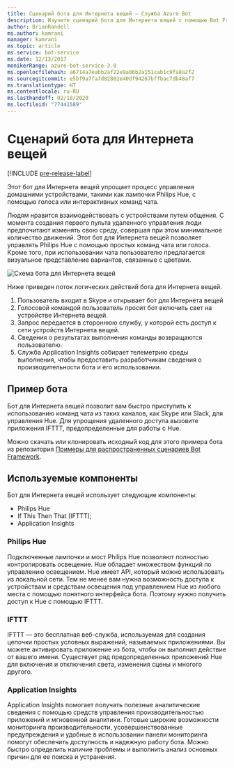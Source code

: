 ```yaml
---
title: Сценарий бота для Интернета вещей — Служба Azure Bot
description: Изучите сценарий бота для Интернета вещей с помощью Bot Framework.
author: BrianRandell
ms.author: kamrani
manager: kamrani
ms.topic: article
ms.service: bot-service
ms.date: 12/13/2017
monikerRange: azure-bot-service-3.0
ms.openlocfilehash: a6714a7eabb2af22e9a06b2a151cab1c9fa8a2f2
ms.sourcegitcommit: e5bf9a7fa7d82802e40df94267bffbac7db48af7
ms.translationtype: HT
ms.contentlocale: ru-RU
ms.lasthandoff: 02/18/2020
ms.locfileid: "77441589"
---
```

# <a name="internet-of-things-iot-bot-scenario"></a>Сценарий бота для Интернета вещей

[!INCLUDE [pre-release-label](includes/pre-release-label-v3.md)]

Этот бот для Интернета вещей упрощает процесс управления домашними устройствами, такими как лампочки Philips Hue, с помощью голоса или интерактивных команд чата.

Людям нравится взаимодействовать с устройствами путем общения. С момента создания первого пульта удаленного управления люди предпочитают изменять свою среду, совершая при этом минимальное количество движений. Этот бот для Интернета вещей позволяет управлять Philips Hue с помощью простых команд чата или голоса. Кроме того, при использовании чата пользователю предлагается визуальное представление вариантов, связанные с цветами.

![Схема бота для Интернета вещей](~/media/scenarios/bot-service-scenario-iot-bot.png)

Ниже приведен поток логических действий бота для Интернета вещей.

1. Пользователь входит в Skype и открывает бот для Интернета вещей
2. Голосовой командой пользователь просит бот включить свет на устройстве Интернета вещей.
3. Запрос передается в стороннюю службу, у которой есть доступ к сети устройств Интернета вещей.
4. Сведения о результатах выполнения команды возвращаются пользователю.
5. Служба Application Insights собирает телеметрию среды выполнения, чтобы предоставить разработчикам сведения о производительности бота и его использовании.

## <a name="sample-bot"></a>Пример бота
Бот для Интернета вещей позволит вам быстро приступить к использованию команд чата из таких каналов, как Skype или Slack, для управления Hue. Для упрощения удаленного доступа вызовите приложения IFTTT, предопределенные для работы с Hue.

Можно скачать или клонировать исходный код для этого примера бота из репозитория [Примеры для распространенных сценариев Bot Framework](https://aka.ms/abs-scenarios).

## <a name="components-youll-use"></a>Используемые компоненты
Бот для Интернета вещей использует следующие компоненты:
-   Philips Hue
-   If This Then That (IFTTT);
-   Application Insights

### <a name="philips-hue"></a>Philips Hue
Подключенные лампочки и мост Philips Hue позволяют полностью контролировать освещение. Hue обладает множеством функций по управлению освещением. Hue имеет API, который можно использовать из локальной сети. Тем не менее вам нужна возможность доступа к устройствам и средствам освещения под управлением Hue из любого места с помощью понятного интерфейса бота. Поэтому нужно получить доступ к Hue с помощью IFTTT.

### <a name="ifttt"></a>IFTTT
IFTTT — это бесплатная веб-служба, используемая для создания цепочки простых условных выражений, называемых приложениями. Вы можете активировать приложение из бота, чтобы он выполнил действие от вашего имени. Существует ряд предопределенных приложений Hue для включения и отключения света, изменения сцены и многого другого.

### <a name="application-insights"></a>Application Insights
Application Insights помогает получать полезные аналитические сведения с помощью средств управления производительностью приложений и мгновенной аналитики. Готовые широкие возможности мониторинга производительности, усовершенствованные предупреждения и удобные в использовании панели мониторинга помогут обеспечить доступность и надежную работу бота. Можно быстро определить наличие проблемы и выполнить анализ основных причин для ее поиска и устранения.
